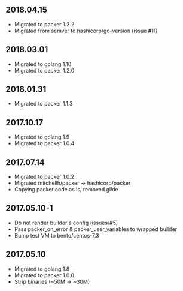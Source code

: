 ## 2018.04.15

* Migrated to packer 1.2.2
* Migrated from semver to hashicorp/go-version (issue #11)

## 2018.03.01

* Migrated to golang 1.10
* Migrated to packer 1.2.0

## 2018.01.31

* Migrated to packer 1.1.3

## 2017.10.17

* Migrated to golang 1.9
* Migrated to packer 1.0.4

## 2017.07.14

* Migrated to packer 1.0.2
* Migrated mitchellh/packer -> hashicorp/packer
* Copying packer code as is, removed glide

## 2017.05.10-1

* Do not render builder's config (issues/#5)
* Pass packer_on_error & packer_user_variables to wrapped builder
* Bump test VM to bento/centos-7.3

## 2017.05.10

* Migrated to golang 1.8
* Migrated to packer 1.0.0
* Strip binaries (~50M -> ~30M)
